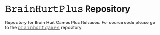 # 𝙱𝚛𝚊𝚒𝚗𝙷𝚞𝚛𝚝𝙿𝚕𝚞𝚜 Repository
Repository for Brain Hurt Games Plus Releases. For source code please go to the [𝚋𝚛𝚊𝚒𝚗𝚑𝚞𝚛𝚝𝚐𝚊𝚖𝚎𝚜](https://github.com/larrystudios/brainhurtgames) repository.
